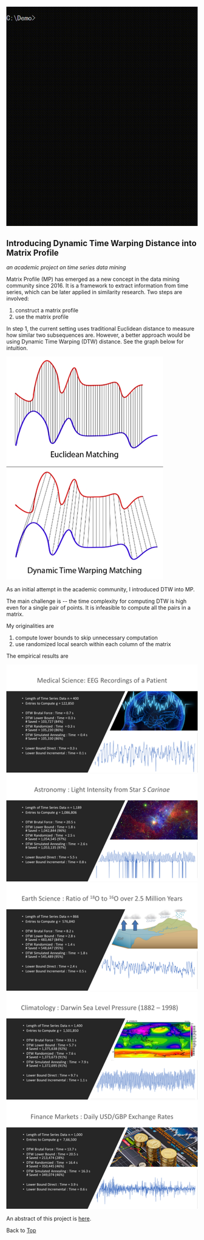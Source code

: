 ![demo](image/demo.gif)

## Introducing Dynamic Time Warping Distance into Matrix Profile

*an academic project on time series data mining*

Matrix Profile (MP) has emerged as a new concept in the data mining community since 2016. It is a framework to extract information from time series, which can be later applied in similarity research. Two steps are involved:

1. construct a matrix profile
2. use the matrix profile

In step 1, the current setting uses traditional Euclidean distance to measure how similar two subsequences are. However, a better approach would be using Dynamic Time Warping (DTW) distance. See the graph below for intuition.

![dtw](image/dtw.png)

As an initial attempt in the academic community, I introduced DTW into MP.

The main challenge is -- the time complexity for computing DTW is high even for a single pair of points. It is infeasible to compute all the pairs in a matrix.

My originalities are

1. compute lower bounds to skip unnecessary computation
2. use randomized local search within each column of the matrix

The empirical results are

![result1](image/results/result1.png)
![result2](image/results/result2.png)
![result3](image/results/result3.png)
![result4](image/results/result4.png)
![result5](image/results/result5.png)

An abstract of this project is [here](summary/abstract.pdf).

Back to [Top](#user-content-introducing-dynamic-time-warping-distance-into-matrix-profile)
